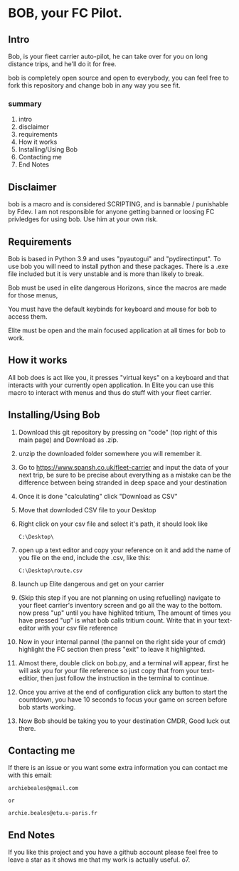 # BOB, your FC Pilot.

## Intro

Bob, is your fleet carrier auto-pilot, he can take over for you on long distance trips, and he'll do it for free.

bob is completely open source and open to everybody, you can feel free to fork this repository and change bob in any way you see fit.

### summary

1. intro
2. disclaimer
3. requirements
4. How it works
5. Installing/Using Bob
6. Contacting me
7. End Notes

## Disclaimer

bob is a macro and is considered SCRIPTING, and is bannable / punishable by Fdev. I am not responsible for anyone getting banned or loosing FC privledges for using bob.
Use him at your own risk.

## Requirements

Bob is based in Python 3.9 and uses "pyautogui" and "pydirectinput".
To use bob you will need to install python and these packages.
There is a .exe file included but it is very unstable and is more than likely to break.

Bob must be used in elite dangerous Horizons, since the macros are made for those menus,

You must have the default keybinds for keyboard and mouse for bob to access them.

Elite must be open and the main focused application at all times for bob to work.

## How it works

All bob does is act like you, it presses "virtual keys" on a keyboard and that interacts with your currently open application. In Elite you can use this macro to interact with menus and thus do stuff with your fleet carrier.

## Installing/Using Bob

1. Download this git repository by pressing on "code" (top right of this main page) and Download as .zip.

2. unzip the downloaded folder somewhere you will remember it.
3. Go to https://www.spansh.co.uk/fleet-carrier and input the data of your next trip, be sure to be precise about everything as a mistake can be the difference between being stranded in deep space and your destination
4. Once it is done "calculating" click "Download as CSV"
5. Move that downloded CSV file to your Desktop
6. Right click on your csv file and select it's path, it should look like
   ```
   C:\Desktop\
   ```
7. open up a text editor and copy your reference on it and add the name of you file on the end, include the .csv, like this:
   ```
   C:\Desktop\route.csv
   ```
8. launch up Elite dangerous and get on your carrier

9. (Skip this step if you are not planning on using refuelling)
   navigate to your fleet carrier's inventory screen and go all the way to the bottom.
   now press "up" until you have highlited tritium, The amount of times you have pressed "up" is what bob calls tritium count. Write that in your text-editor with your csv file reference
10. Now in your internal pannel (the pannel on the right side your of cmdr) highlight the FC section then press "exit" to leave it highlighted.

11. Almost there, double click on bob.py, and a terminal will appear, first he will ask you for your file reference so just copy that from your text-editior, then just follow the instruction in the terminal to continue.

12. Once you arrive at the end of configuration click any button to start the countdown, you have 10 seconds to focus your game on screen before bob starts working.
13. Now Bob should be taking you to your destination CMDR, Good luck out there.

## Contacting me

If there is an issue or you want some extra information you can contact me with this email:

```
archiebeales@gmail.com

or

archie.beales@etu.u-paris.fr
```

## End Notes

If you like this project and you have a github account please feel free to leave a star as it shows me that my work is actually useful.
o7.
